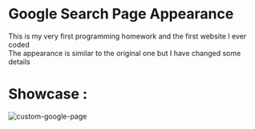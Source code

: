 <h1>Google Search Page Appearance</h1>

This is my very first programming homework and the first website I ever coded
<br>
The appearance is similar to the original one but I have changed some details 

<h1>Showcase : </h1>


![custom-google-page](https://github.com/TheNetions/Custom-Google-Page-Appearance/assets/143057362/36c344bf-b20d-40e6-9150-954937f7306b)

